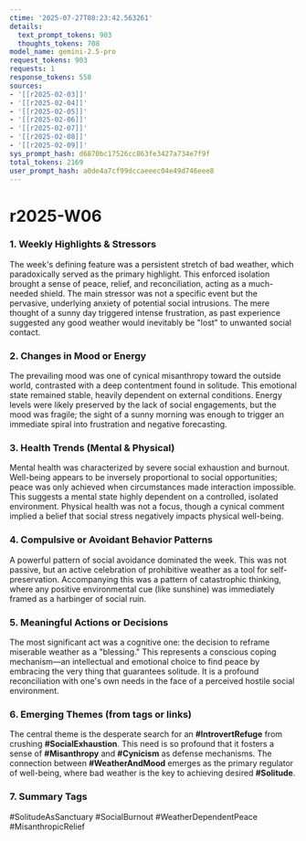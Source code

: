 ```yaml
---
ctime: '2025-07-27T08:23:42.563261'
details:
  text_prompt_tokens: 903
  thoughts_tokens: 708
model_name: gemini-2.5-pro
request_tokens: 903
requests: 1
response_tokens: 558
sources:
- '[[r2025-02-03]]'
- '[[r2025-02-04]]'
- '[[r2025-02-05]]'
- '[[r2025-02-06]]'
- '[[r2025-02-07]]'
- '[[r2025-02-08]]'
- '[[r2025-02-09]]'
sys_prompt_hash: d6870bc17526cc863fe3427a734e7f9f
total_tokens: 2169
user_prompt_hash: a0de4a7cf99dccaeeec04e49d746eee8
---
```

# r2025-W06

### 1. Weekly Highlights & Stressors
The week's defining feature was a persistent stretch of bad weather, which paradoxically served as the primary highlight. This enforced isolation brought a sense of peace, relief, and reconciliation, acting as a much-needed shield. The main stressor was not a specific event but the pervasive, underlying anxiety of potential social intrusions. The mere thought of a sunny day triggered intense frustration, as past experience suggested any good weather would inevitably be "lost" to unwanted social contact.

### 2. Changes in Mood or Energy
The prevailing mood was one of cynical misanthropy toward the outside world, contrasted with a deep contentment found in solitude. This emotional state remained stable, heavily dependent on external conditions. Energy levels were likely preserved by the lack of social engagements, but the mood was fragile; the sight of a sunny morning was enough to trigger an immediate spiral into frustration and negative forecasting.

### 3. Health Trends (Mental & Physical)
Mental health was characterized by severe social exhaustion and burnout. Well-being appears to be inversely proportional to social opportunities; peace was only achieved when circumstances made interaction impossible. This suggests a mental state highly dependent on a controlled, isolated environment. Physical health was not a focus, though a cynical comment implied a belief that social stress negatively impacts physical well-being.

### 4. Compulsive or Avoidant Behavior Patterns
A powerful pattern of social avoidance dominated the week. This was not passive, but an active celebration of prohibitive weather as a tool for self-preservation. Accompanying this was a pattern of catastrophic thinking, where any positive environmental cue (like sunshine) was immediately framed as a harbinger of social ruin.

### 5. Meaningful Actions or Decisions
The most significant act was a cognitive one: the decision to reframe miserable weather as a "blessing." This represents a conscious coping mechanism—an intellectual and emotional choice to find peace by embracing the very thing that guarantees solitude. It is a profound reconciliation with one's own needs in the face of a perceived hostile social environment.

### 6. Emerging Themes (from tags or links)
The central theme is the desperate search for an **#IntrovertRefuge** from crushing **#SocialExhaustion**. This need is so profound that it fosters a sense of **#Misanthropy** and **#Cynicism** as defense mechanisms. The connection between **#WeatherAndMood** emerges as the primary regulator of well-being, where bad weather is the key to achieving desired **#Solitude**.

### 7. Summary Tags
#SolitudeAsSanctuary
#SocialBurnout
#WeatherDependentPeace
#MisanthropicRelief